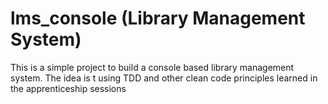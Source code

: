 lms_console (Library Management System)
=======================================

  This is a simple project to build a console based library management system.
  The idea is t using TDD and other clean code principles learned in the apprenticeship sessions
